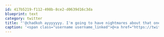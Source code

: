 ```yaml
---
id: 417b5219-f112-498b-8ce2-d0639d16c3da
blueprint: text
category: twitter
title: "'@chadkoh ayyyyyyy. I'm going to have nightmares about that one for a few reasons."
caption: '<span class="username username_linked">@<a href="https://twitter.com/chadkoh" title="Chad Kohalyk">chadkoh</a></span> ayyyyyyy. I''m going to have nightmares about that one for a few reasons.'
---
```

